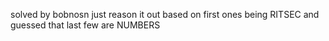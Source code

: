 solved by bobnosn
just reason it out based on first ones being RITSEC and guessed that last few are NUMBERS
